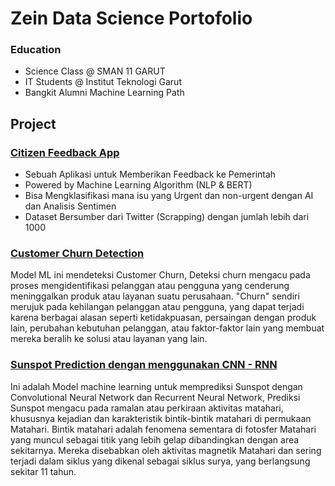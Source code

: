 # Zein Data Science Portofolio

### Education
- Science Class @ SMAN 11 GARUT
- IT Students @ Institut Teknologi Garut
- Bangkit Alumni  Machine Learning Path

## Project
### [Citizen Feedback App](https://github.com/Zeinayyy/Citizen_Feedback_App)

- Sebuah Aplikasi untuk Memberikan Feedback ke Pemerintah
- Powered by Machine Learning Algorithm (NLP & BERT)
- Bisa Mengklasifikasi mana isu yang Urgent dan non-urgent dengan AI dan Analisis Sentimen
- Dataset Bersumber dari Twitter  (Scrapping) dengan jumlah lebih dari 1000

### [Customer Churn Detection](https://github.com/Zeinayyy/Churn-Detection)
Model ML ini mendeteksi Customer Churn, Deteksi churn mengacu pada proses mengidentifikasi pelanggan atau pengguna yang cenderung meninggalkan produk atau layanan suatu perusahaan. "Churn" sendiri merujuk pada kehilangan pelanggan atau pengguna, yang dapat terjadi karena berbagai alasan seperti ketidakpuasan, persaingan dengan produk lain, perubahan kebutuhan pelanggan, atau faktor-faktor lain yang membuat mereka beralih ke solusi atau layanan yang lain.

### [Sunspot Prediction dengan menggunakan CNN - RNN](https://github.com/Zeinayyy/Sunspot-Prediction/tree/main)
Ini adalah Model machine learning untuk memprediksi Sunspot dengan Convolutional Neural Network dan Recurrent Neural Network, Prediksi Sunspot mengacu pada ramalan atau perkiraan aktivitas matahari, khususnya kejadian dan karakteristik bintik-bintik matahari di permukaan Matahari. Bintik matahari adalah fenomena sementara di fotosfer Matahari yang muncul sebagai titik yang lebih gelap dibandingkan dengan area sekitarnya. Mereka disebabkan oleh aktivitas magnetik Matahari dan sering terjadi dalam siklus yang dikenal sebagai siklus surya, yang berlangsung sekitar 11 tahun.


